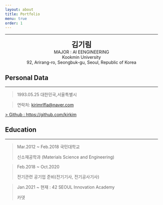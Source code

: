```yaml
---
layout: about
title: Portfolio
menu: true
order: 1
---
```


* * *
<center>
<span style=
"font-size:170%;
font-weight:bold">
김기림
</span>
</center>

<center>MAJOR : AI EENGINEERING</center>

<center>Kookmin University</center>

<center>92, Arirang-ro, Seongbuk-gu, Seoul, Republic of Korea</center>

## Personal Data
---
> 1993.05.25 대한민국,서울특별시

> 연락처: kirimrlfla@naver.com
<a href="https://modoocode.com/" target="blank">
> Github : <a href="https://github.com/kirkim" target="blank">https://github.com/kirkim</a>


## Education
---
> Mar.2012 ~ Feb.2018 국민대학교
>
> 신소재공학과 (Materials Science and Engineering)

> Feb.2018 ~ Oct.2020
>
> 전기관련 공기업 준비(전기기사, 전기공사기사)

> Jan.2021 ~ 현재 : 42 SEOUL Innovation Academy
>
> 카뎃

<!--
## Research Interest
---

* Computer Vision
    + image Object Detection
    + Vot
    + Semantic/Instance Segmentation
    + Super Resolution

* Machine Learning / Deep Learning
    + GAN
    + Few-Shot Learning
    + Meta Learning

## Project
---

* **Visual Object Tracking Using Plenoptic Image Sequences**

과학기술정보통신부-한성대 프로젝트 : 학부생 인턴

Lightfield 영상에서의 Siamease Network를 이용한 단일 객체 추적

* **FPV Swlf-driving RC Car**

VR 헤드셋을 통해 FPV 카메라에서 보내는 실시간 영상을 받으며 일반인들에게 조금더 쉽고 안전하게 자율주행을 체험해보는 프로젝트 수행

* **Anti Drone AI Robot using object detection**

SSD를 활용한 드론 탐지프로그램으로 라즈베리파이와 3D프린터를 이용해 만든 로봇이 드론을 인식하고 pan and tilt모터 체계를 이용하여 드론 트래킹

* **AI Mashroom Classificator App**

mobileNet을 이용한 classification으로 버섯을 구별해주는 인공지능 버섯 도감 어플로서 독버섯 채취 및 섭취 방지를 위한 어플

## Awards
---

<u><strong><a href="https://www.youtube.com/watch?v=-ofj2vTvH0Q/">**The 15th HANSUNG Engineering Competitive Exhibition[PM] 2019 </a></strong></u>

- BRONZE PRIZE, SPONSOR PRIZE

<u><strong><a href="https://www.youtube.com/watch?v=5rFu7Kv_DfY&t=362s">**HANSUNG UNIVERSICY C&C FESTIVAL[PM] 2020</a></strong></u>

- BRONZE PRIZE


<a herf="https://www.youtube.com/watch?v=Mn9Dx5xukcg&t=10s"><u><strong>**The 16th HANSUNG Engineering Competitive Exhibition[PM] 2020</strong></u></a>

- SILVER PRIZE , - BRONZE PRIZE

<a herf="https://www.youtube.com/watch?v=ah9MZQ0PjMI&t=60s"><u><strong>2020년 공개SW 개발자 대회(주최:과학기술정보통신부, 주관:정보통신산업진흥원) [PM] 2020</strong></u></a>

<a herf="https://blog.naver.com/khw11044/222152408161">BRONZE PRIZE</a>

## Work Experiences
---
-2020. 07 – 2020. 11 Visual Object Tracking Using Plenoptic Image Sequences, 

Hansung Univ – ETRI

<a herf="https://github.com/khw11044/PlenOpticVot_Siamfc_2020">https://github.com/khw11044/PlenOpticVot_Siamfc_2020</a>


## Skills and Certification
---
-Language : Python, C/C++

-FrameWork: Pytorch, Tensorflow(Keras)

-Certification : CCNA, Internet of Things Knowledge Certification

## Patents
---
【발명의 영문명칭】: Image-based anti-drone detection device and metohd using deep learning model

【출원번호】: 10-2020-0080646

【출원인】: 김현우, 김태현, 제진명
-->



